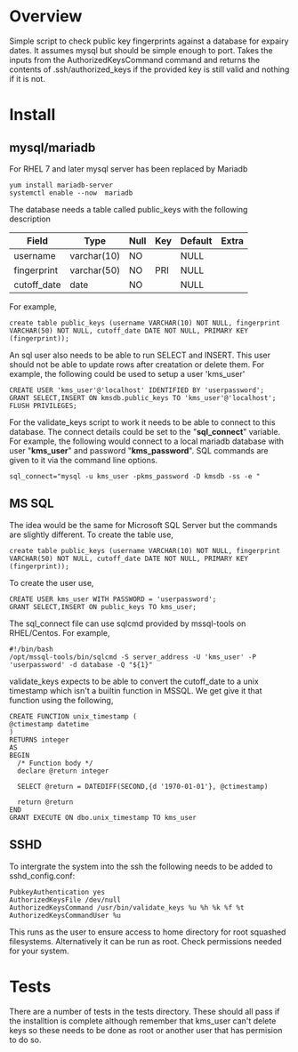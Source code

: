 # Overview

Simple script to check public key fingerprints against a database for expairy dates. It assumes mysql but should be simple enough to port.
Takes the inputs from the AuthorizedKeysCommand command and returns the contents of .ssh/authorized_keys if the provided key is still valid and nothing if it is not.

# Install

## mysql/mariadb

For RHEL 7 and later mysql server has been replaced by Mariadb

```
yum install mariadb-server
systemctl enable --now  mariadb
```

The database needs a table called public_keys with the following description


| Field       | Type        | Null | Key | Default | Extra |
|-------------|-------------|------|-----|---------|-------|
| username    | varchar(10) | NO   |     | NULL    |       |
| fingerprint | varchar(50) | NO   | PRI | NULL    |       |
| cutoff_date | date        | NO   |     | NULL    |       |


For example,

```
create table public_keys (username VARCHAR(10) NOT NULL, fingerprint VARCHAR(50) NOT NULL, cutoff_date DATE NOT NULL, PRIMARY KEY (fingerprint));
```

An sql user also needs to be able to run SELECT and INSERT. This user should not be able to update rows after creatation or delete them.
For example, the following could be used to setup a user 'kms_user'

```
CREATE USER 'kms_user'@'localhost' IDENTIFIED BY 'userpassword';
GRANT SELECT,INSERT ON kmsdb.public_keys TO 'kms_user'@'localhost';
FLUSH PRIVILEGES;
```

For the validate_keys script to work it needs to be able to connect to this database. The connect details could be set to the "**sql_connect**" variable. For example, the following would connect to a local mariadb database with user "**kms_user**" and password "**kms_password**". SQL commands are given to it via the command line options. 

```
sql_connect="mysql -u kms_user -pkms_password -D kmsdb -ss -e "
```

## MS SQL

The idea would be the same for Microsoft SQL Server but the commands are slightly different. To create the table use,

```
create table public_keys (username VARCHAR(10) NOT NULL, fingerprint VARCHAR(50) NOT NULL, cutoff_date DATE NOT NULL, PRIMARY KEY (fingerprint));
```

To create the user use,

```
CREATE USER kms_user WITH PASSWORD = 'userpassword';
GRANT SELECT,INSERT ON public_keys TO kms_user;
```

The sql_connect file can use sqlcmd provided by mssql-tools on RHEL/Centos. For example,

```
#!/bin/bash
/opt/mssql-tools/bin/sqlcmd -S server_address -U 'kms_user' -P 'userpassword' -d database -Q "${1}"
```

validate_keys expects to be able to convert the cutoff_date to a unix timestamp which isn't a builtin function in MSSQL. We get give it that function using the following,

```
CREATE FUNCTION unix_timestamp (
@ctimestamp datetime
)
RETURNS integer
AS
BEGIN
  /* Function body */
  declare @return integer
   
  SELECT @return = DATEDIFF(SECOND,{d '1970-01-01'}, @ctimestamp)
   
  return @return
END
GRANT EXECUTE ON dbo.unix_timestamp TO kms_user
```

## SSHD

To intergrate the system into the ssh the following needs to be added to sshd_config.conf:

```
PubkeyAuthentication yes
AuthorizedKeysFile /dev/null
AuthorizedKeysCommand /usr/bin/validate_keys %u %h %k %f %t
AuthorizedKeysCommandUser %u
```

This runs as the user to ensure access to home directory for root squashed filesystems. Alternatively it can be run as root. Check permissions needed for your system.

# Tests

There are a number of tests in the tests directory. These should all pass if the installtion is complete although remember that kms_user can't delete keys so these needs to be done as root or another user that has permision to do so.
